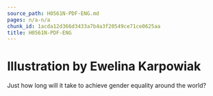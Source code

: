 ```yaml
---
source_path: H0561N-PDF-ENG.md
pages: n/a-n/a
chunk_id: 1acda12d366d3433a7b4a3f20549ce71ce0625aa
title: H0561N-PDF-ENG
---
```

# Illustration by Ewelina Karpowiak

Just how long will it take to achieve gender equality around the world?
